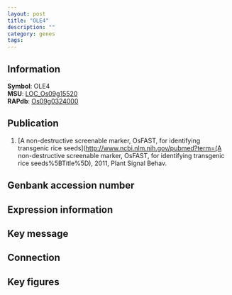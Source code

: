 ```yaml
---
layout: post
title: "OLE4"
description: ""
category: genes
tags: 
---
```


## Information
__Symbol__: OLE4  
__MSU__: [LOC_Os09g15520](http://rice.plantbiology.msu.edu/cgi-bin/ORF_infopage.cgi?orf=LOC_Os09g15520)  
__RAPdb__: [Os09g0324000](http://rapdb.dna.affrc.go.jp/viewer/gbrowse_details/irgsp1?name=Os09g0324000)  

## Publication
1. [A non-destructive screenable marker, OsFAST, for identifying transgenic rice seeds](http://www.ncbi.nlm.nih.gov/pubmed?term=(A non-destructive screenable marker, OsFAST, for identifying transgenic rice seeds%5BTitle%5D), 2011, Plant Signal Behav.

## Genbank accession number

## Expression information

## Key message

## Connection

## Key figures



